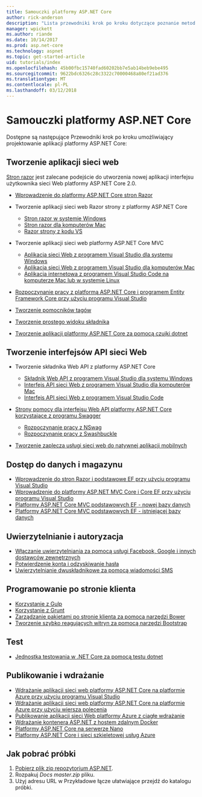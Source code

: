 ```yaml
---
title: Samouczki platformy ASP.NET Core
author: rick-anderson
description: "Lista przewodniki krok po kroku dotyczące poznanie metod tworzenia aplikacji platformy ASP.NET Core."
manager: wpickett
ms.author: riande
ms.date: 10/14/2017
ms.prod: asp.net-core
ms.technology: aspnet
ms.topic: get-started-article
uid: tutorials/index
ms.openlocfilehash: 45b00fbc15740fad60202bb7e5ab14beb9ebe495
ms.sourcegitcommit: 9622bdc6326c28c3322c70000468a80ef21ad376
ms.translationtype: MT
ms.contentlocale: pl-PL
ms.lasthandoff: 03/12/2018
---
```

# <a name="aspnet-core-tutorials"></a>Samouczki platformy ASP.NET Core

Dostępne są następujące Przewodniki krok po kroku umożliwiający projektowanie aplikacji platformy ASP.NET Core:

## <a name="build-web-apps"></a>Tworzenie aplikacji sieci web

[Stron razor](xref:mvc/razor-pages/index) jest zalecane podejście do utworzenia nowej aplikacji interfejsu użytkownika sieci Web platformy ASP.NET Core 2.0.

* [Wprowadzenie do platformy ASP.NET Core stron Razor](xref:mvc/razor-pages/index)
* Tworzenie aplikacji sieci web Razor strony z platformy ASP.NET Core

   * [Stron razor w systemie Windows](xref:tutorials/razor-pages/index)
   * [Stron razor dla komputerów Mac](xref:tutorials/razor-pages-mac/index)
   * [Razor strony z kodu VS](xref:tutorials/razor-pages-vsc/index)  

* Tworzenie aplikacji sieci web platformy ASP.NET Core MVC

   * [Aplikacja sieci Web z programem Visual Studio dla systemu Windows](first-mvc-app/index.md)
   * [Aplikacja sieci Web z programem Visual Studio dla komputerów Mac](first-mvc-app-mac/index.md)
   * [Aplikacja internetowa z programem Visual Studio Code na komputerze Mac lub w systemie Linux](first-mvc-app-xplat/index.md)

* [Rozpoczynanie pracy z platformą ASP.NET Core i programem Entity Framework Core przy użyciu programu Visual Studio](../data/ef-mvc/index.md)
* [Tworzenie pomocników tagów](../mvc/views/tag-helpers/authoring.md)
* [Tworzenie prostego widoku składnika](../mvc/views/view-components.md#walkthrough-creating-a-simple-view-component)
* [Tworzenie aplikacji platformy ASP.NET Core za pomocą czujki dotnet](dotnet-watch.md)

## <a name="build-web-apis"></a>Tworzenie interfejsów API sieci Web
* Tworzenie składnika Web API z platformy ASP.NET Core

  * [Składnik Web API z programem Visual Studio dla systemu Windows](first-web-api.md)
  * [Interfejs API sieci Web z programem Visual Studio dla komputerów Mac](xref:tutorials/first-web-api-mac)
  * [Interfejs API sieci Web z programem Visual Studio Code](web-api-vsc.md)

* [Strony pomocy dla interfejsu Web API platformy ASP.NET Core korzystające z programu Swagger](xref:tutorials/web-api-help-pages-using-swagger)
  * [Rozpoczynanie pracy z NSwag](xref:tutorials/get-started-with-nswag)
  * [Rozpoczynanie pracy z Swashbuckle](xref:tutorials/get-started-with-swashbuckle)

* [Tworzenie zaplecza usługi sieci web do natywnej aplikacji mobilnych](../mobile/native-mobile-backend.md)

## <a name="data-access-and-storage"></a>Dostęp do danych i magazynu
* [Wprowadzenie do stron Razor i podstawowe EF przy użyciu programu Visual Studio](xref:data/ef-rp/intro)
* [Wprowadzenie do platformy ASP.NET MVC Core i Core EF przy użyciu programu Visual Studio](../data/ef-mvc/index.md)
* [Platformy ASP.NET Core MVC podstawowych EF - nowej bazy danych](https://docs.microsoft.com/ef/core/get-started/aspnetcore/new-db)
* [Platformy ASP.NET Core MVC podstawowych EF - istniejącej bazy danych](https://docs.microsoft.com/ef/core/get-started/aspnetcore/existing-db)

## <a name="authentication-and-authorization"></a>Uwierzytelnianie i autoryzacja
* [Włączanie uwierzytelniania za pomocą usługi Facebook, Google i innych dostawców zewnętrznych](../security/authentication/social/index.md)
* [Potwierdzenie konta i odzyskiwanie hasła](../security/authentication/accconfirm.md)
* [Uwierzytelnianie dwuskładnikowe za pomocą wiadomości SMS](../security/authentication/2fa.md)

## <a name="client-side-development"></a>Programowanie po stronie klienta
* [Korzystanie z Gulp](../client-side/using-gulp.md)
* [Korzystanie z Grunt](../client-side/using-grunt.md)
* [Zarządzanie pakietami po stronie klienta za pomocą narzędzi Bower](../client-side/bower.md)
* [Tworzenie szybko reagujących witryn za pomocą narzędzi Bootstrap](../client-side/bootstrap.md)

## <a name="test"></a>Test
* [Jednostka testowania w .NET Core za pomocą testu dotnet](https://docs.microsoft.com/dotnet/articles/core/testing/unit-testing-with-dotnet-test)

## <a name="publish-and-deploy"></a>Publikowanie i wdrażanie
* [Wdrażanie aplikacji sieci web platformy ASP.NET Core na platformie Azure przy użyciu programu Visual Studio](publish-to-azure-webapp-using-vs.md)
* [Wdrażanie aplikacji sieci web platformy ASP.NET Core na platformie Azure przy użyciu wiersza polecenia](publish-to-azure-webapp-using-cli.md)
* [Publikowanie aplikacji sieci Web platformy Azure z ciągłe wdrażanie](xref:host-and-deploy/azure-apps/azure-continuous-deployment)
* [Wdrażanie kontenera ASP.NET z hostem zdalnym Docker](https://docs.microsoft.com/azure/vs-azure-tools-docker-hosting-web-apps-in-docker)
* [Platformy ASP.NET Core na serwerze Nano](nano-server.md)
* [Platformy ASP.NET Core i sieci szkieletowej usług Azure](https://docs.microsoft.com/azure/service-fabric/service-fabric-add-a-web-frontend)

<a name="download"></a> 
## <a name="how-to-download-a-sample"></a>Jak pobrać próbki
1. [Pobierz plik zip repozytorium ASP.NET](https://codeload.github.com/aspnet/Docs/zip/master).
1. Rozpakuj *Docs master.zip* pliku.
1. Użyj adresu URL w Przykładowe łącze ułatwiające przejdź do katalogu próbki. 
